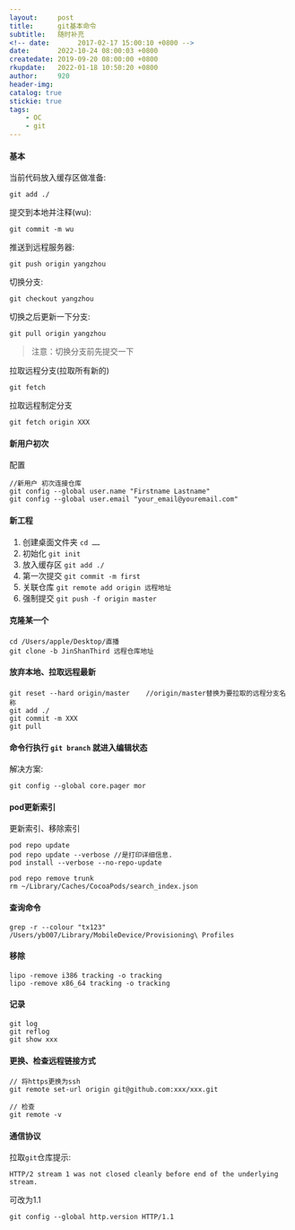 ```yaml
---
layout:     post
title:      git基本命令
subtitle:   随时补充
<!-- date:       2017-02-17 15:00:10 +0800 -->
date:       2022-10-24 08:00:03 +0800
createdate: 2019-09-20 08:00:00 +0800
rkupdate:   2022-01-18 10:50:20 +0800
author:     920
header-img: 
catalog: true
stickie: true
tags:
    - OC
    - git
---
```


#### 基本

当前代码放入缓存区做准备:

```
git add ./
```
提交到本地并注释(wu):

```
git commit -m wu
```
推送到远程服务器:

```    
git push origin yangzhou
```

切换分支:

```       
git checkout yangzhou
```

切换之后更新一下分支:

``` 
git pull origin yangzhou
```

>注意：切换分支前先提交一下

拉取远程分支(拉取所有新的)

```
git fetch
```

拉取远程制定分支

```
git fetch origin XXX
```

#### 新用户初次

配置
```
//新用户 初次连接仓库
git config --global user.name "Firstname Lastname"
git config --global user.email "your_email@youremail.com"
```

#### 新工程

1. 创建桌面文件夹 `cd ……`
2. 初始化 `git init` 
3. 放入缓存区 `git add ./`
4. 第一次提交 `git commit -m first`
5. 关联仓库 `git remote add origin 远程地址`
6. 强制提交 `git push -f origin master`

#### 克隆某一个

```
cd /Users/apple/Desktop/直播
git clone -b JinShanThird 远程仓库地址
```

#### 放弃本地、拉取远程最新

```
git reset --hard origin/master    //origin/master替换为要拉取的远程分支名称
git add ./
git commit -m XXX
git pull
```

#### 命令行执行 `git branch` 就进入编辑状态

解决方案:
```
git config --global core.pager mor
```

#### pod更新索引

更新索引、移除索引  

```
pod repo update
pod repo update --verbose //是打印详细信息.
pod install --verbose --no-repo-update

pod repo remove trunk
rm ~/Library/Caches/CocoaPods/search_index.json
```

#### 查询命令

```
grep -r --colour "tx123" /Users/yb007/Library/MobileDevice/Provisioning\ Profiles
```

#### 移除

```
lipo -remove i386 tracking -o tracking 
lipo -remove x86_64 tracking -o tracking 
```

#### 记录
```
git log
git reflog
git show xxx
```

#### 更换、检查远程链接方式
```
// 将https更换为ssh
git remote set-url origin git@github.com:xxx/xxx.git

// 检查
git remote -v
```

#### 通信协议
拉取`git`仓库提示:  
```
HTTP/2 stream 1 was not closed cleanly before end of the underlying stream.
```

可改为1.1  
```
git config --global http.version HTTP/1.1
```







